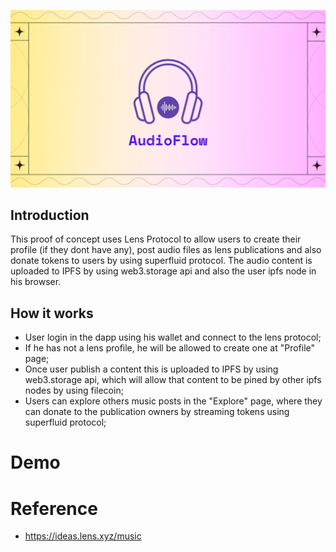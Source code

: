 ![Audioflow](./website/src/assets/AudioFlow.png)

## Introduction

This proof of concept uses Lens Protocol to allow users to create their profile (if they dont have any), post audio files as lens publications and also donate tokens to users by using superfluid protocol. The audio content is uploaded to IPFS by using web3.storage api and also the user ipfs node in his browser.

## How it works

- User login in the dapp using his wallet and connect to the lens protocol;
- If he has not a lens profile, he will be allowed to create one at "Profile" page;
- Once user publish a content this is uploaded to IPFS by using web3.storage api, which will allow that content to be pined by other ipfs nodes by using filecoin;
- Users can explore others music posts in the "Explore" page, where they can donate to the publication owners by streaming tokens using superfluid protocol;

# Demo

# Reference

- https://ideas.lens.xyz/music
